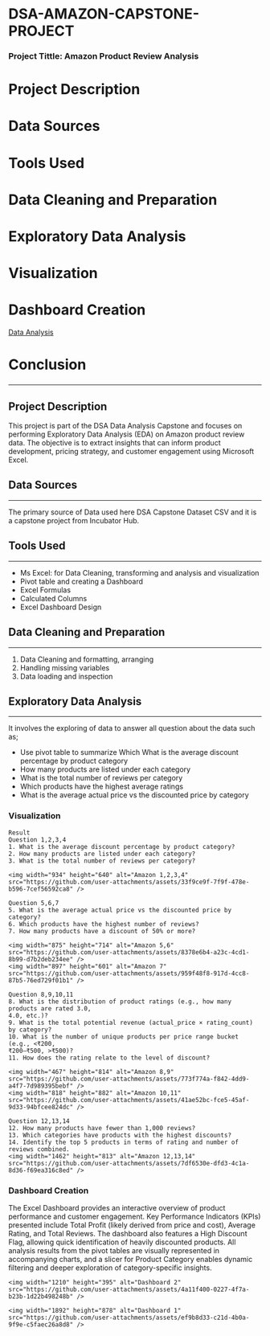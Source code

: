 # DSA-AMAZON-CAPSTONE-PROJECT

### Project Tittle: Amazon Product Review Analysis

  # Project Description
  # Data Sources
  # Tools Used
  # Data Cleaning and Preparation
  # Exploratory Data Analysis
  # Visualization
  # Dashboard Creation
  [Data Analysis](#data-analysis)
  # Conclusion

### 
---
## Project Description
This project is part of the DSA Data Analysis Capstone and focuses on performing Exploratory Data Analysis (EDA) on Amazon product review data. The objective is to extract insights that can inform product development, pricing strategy, and customer engagement using Microsoft Excel.


## Data Sources
---
The primary source of Data used here DSA Capstone Dataset CSV and it is a capstone project from Incubator Hub.

## Tools Used
---
- Ms Excel: for Data Cleaning, transforming and analysis and visualization
- Pivot table and creating a Dashboard 
- Excel Formulas
- Calculated Columns
- Excel Dashboard Design


## Data Cleaning and Preparation
---
1. Data Cleaning and formatting, arranging
2. Handling missing variables
3. Data loading and inspection

## Exploratory Data Analysis
---
It involves the exploring of data to answer all question about the data such as;
 - Use pivot table to summarize Which What is the average discount percentage by product category
 - How many products are listed under each category 
 - What is the total number of reviews per category 
 - Which products have the highest average ratings 
 - What is the average actual price vs the discounted price by category

### Visualization
```
Result
Question 1,2,3,4
1. What is the average discount percentage by product category? 
2. How many products are listed under each category? 
3. What is the total number of reviews per category?  

<img width="934" height="640" alt="Amazon 1,2,3,4" src="https://github.com/user-attachments/assets/33f9ce9f-7f9f-478e-b596-7cef56592ca8" />

Question 5,6,7
5. What is the average actual price vs the discounted price by category? 
6. Which products have the highest number of reviews? 
7. How many products have a discount of 50% or more?

<img width="875" height="714" alt="Amazon 5,6" src="https://github.com/user-attachments/assets/8378e6b4-a23c-4cd1-8b99-d7b2deb234ee" />
<img width="897" height="601" alt="Amazon 7" src="https://github.com/user-attachments/assets/959f48f8-917d-4cc8-87b5-76ed729f01b1" />

Question 8,9,10,11
8. What is the distribution of product ratings (e.g., how many products are rated 3.0, 
4.0, etc.)? 
9. What is the total potential revenue (actual_price × rating_count) by category? 
10. What is the number of unique products per price range bucket (e.g., <₹200, 
₹200–₹500, >₹500)?
11. How does the rating relate to the level of discount?

<img width="467" height="814" alt="Amazon 8,9" src="https://github.com/user-attachments/assets/773f774a-f842-4dd9-a4f7-7d989395bebf" />
<img width="818" height="882" alt="Amazon 10,11" src="https://github.com/user-attachments/assets/41ae52bc-fce5-45af-9d33-94bfcee824dc" />

Question 12,13,14
12. How many products have fewer than 1,000 reviews? 
13. Which categories have products with the highest discounts? 
14. Identify the top 5 products in terms of rating and number of reviews combined.
<img width="1462" height="813" alt="Amazon 12,13,14" src="https://github.com/user-attachments/assets/7df6530e-dfd3-4c1a-8d36-f69ea316c8ed" />

```
### Dashboard Creation
The Excel Dashboard provides an interactive overview of product performance and customer engagement. Key Performance Indicators (KPIs) presented include Total Profit (likely derived from price and cost), Average Rating, and Total Reviews. The dashboard also features a High Discount Flag, allowing quick identification of heavily discounted products. All analysis results from the pivot tables are visually represented in accompanying charts, and a slicer for Product Category enables dynamic filtering and deeper exploration of category-specific insights.

```
<img width="1210" height="395" alt="Dashboard 2" src="https://github.com/user-attachments/assets/4a11f400-0227-4f7a-b23b-1d22b498248b" />

<img width="1892" height="878" alt="Dashboard 1" src="https://github.com/user-attachments/assets/ef9b8d33-c21d-4b0a-9f9e-c5faec26a8d8" />


